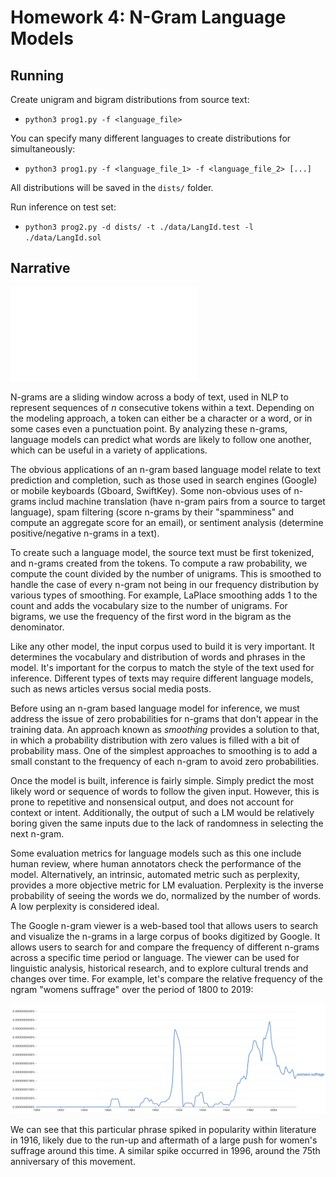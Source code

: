 # Homework 4: N-Gram Language Models

## Running

Create unigram and bigram distributions from source text:
- `python3 prog1.py -f <language_file>`

You can specify many different languages to create distributions for simultaneously:
- `python3 prog1.py -f <language_file_1> -f <language_file_2> [...]`

All distributions will be saved in the `dists/` folder.

Run inference on test set:
- `python3 prog2.py -d dists/ -t ./data/LangId.test -l ./data/LangId.sol`

## Narrative

![PDF version](./narrative.pdf)

N-grams are a sliding window across a body of text, used in NLP to represent sequences of $n$ consecutive tokens within a text. Depending on the modeling approach, a token can either be a character or a word, or in some cases even a punctuation point. By analyzing these n-grams, language models can predict what words are likely to follow one another, which can be useful in a variety of applications.

The obvious applications of an n-gram based language model relate to text prediction and completion, such as those used in search engines (Google) or mobile keyboards (Gboard, SwiftKey). Some non-obvious uses of n-grams includ machine translation (have n-gram pairs from a source to target language), spam filtering (score n-grams by their "spamminess" and compute an aggregate score for an email), or sentiment analysis (determine positive/negative n-grams in a text). 

To create such a language model, the source text must be first tokenized, and n-grams created from the tokens. To compute a raw probability, we compute the count divided by the number of unigrams. This is smoothed to handle the case of every n-gram not being in our frequency distribution by various types of smoothing. For example, LaPlace smoothing adds 1 to the count and adds the vocabulary size to the number of unigrams. For bigrams, we use the frequency of the first word in the bigram as the denominator.

Like any other model, the input corpus used to build it is very important. It determines the vocabulary and distribution of words and phrases in the model. It's important for the corpus to match the style of the text used for inference. Different types of texts may require different language models, such as news articles versus social media posts.

Before using an n-gram based language model for inference, we must address the issue of zero probabilities for n-grams that don't appear in the training data. An approach known as *smoothing* provides a solution to that, in which a probability distribution with zero values is filled with a bit of probability mass. One of the simplest approaches to smoothing is to add a small constant to the frequency of each n-gram to avoid zero probabilities.

Once the model is built, inference is fairly simple. Simply predict the most likely word or sequence of words to follow the given input. However, this is prone to repetitive and nonsensical output, and does not account for context or intent. Additionally, the output of such a LM would be relatively boring given the same inputs due to the lack of randomness in selecting the next n-gram.

Some evaluation metrics for language models such as this one include human review, where human annotators check the performance of the model. Alternatively, an intrinsic, automated metric such as perplexity, provides a more objective metric for LM evaluation. Perplexity is the inverse probability of seeing the words we do, normalized by the number of words. A low perplexity is considered ideal.

The Google n-gram viewer is a web-based tool that allows users to search and visualize the n-grams in a large corpus of books digitized by Google. It allows users to search for and compare the frequency of different n-grams across a specific time period or language. The viewer can be used for linguistic analysis, historical research, and to explore cultural trends and changes over time. For example, let's compare the relative frequency of the ngram "womens suffrage" over the period of 1800 to 2019:

![](suffrage.jpg)

We can see that this particular phrase spiked in popularity within literature in 1916, likely due to the run-up and aftermath of a large push for women's suffrage around this time. A similar spike occurred in 1996, around the 75th anniversary of this movement.